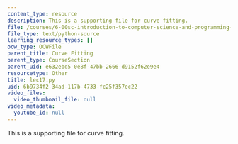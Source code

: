 ```yaml
---
content_type: resource
description: This is a supporting file for curve fitting.
file: /courses/6-00sc-introduction-to-computer-science-and-programming-spring-2011/6b9734f234ad117b4733fc25f357ec22_lec17.py
file_type: text/python-source
learning_resource_types: []
ocw_type: OCWFile
parent_title: Curve Fitting
parent_type: CourseSection
parent_uid: e632ebd5-0e8f-47bb-2666-d9152f62e9e4
resourcetype: Other
title: lec17.py
uid: 6b9734f2-34ad-117b-4733-fc25f357ec22
video_files:
  video_thumbnail_file: null
video_metadata:
  youtube_id: null
---
```

This is a supporting file for curve fitting.

